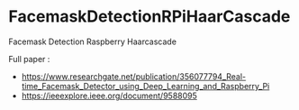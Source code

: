 # FacemaskDetectionRPiHaarCascade
Facemask Detection Raspberry Haarcascade 


Full paper : 
* https://www.researchgate.net/publication/356077794_Real-time_Facemask_Detector_using_Deep_Learning_and_Raspberry_Pi
* https://ieeexplore.ieee.org/document/9588095


